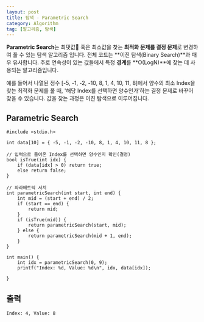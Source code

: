 ```yaml
---
layout: post
title: 탐색 - Parametric Search
category: Algorithm
tag: [알고리즘, 탐색]
---
```


**Parametric Search**는 최댓값 혹은 최소값을 찾는 **최적화 문제를 결정 문제**로 변경하여 풀 수 있는 탐색 알고리즘 입니다. 전체 코드는 **이진 탐색(Binary Search)**과 매우 유사합니다. 주로 연속성이 있는 값들에서 특정 **경계**를 **O(LogN)**에 찾는 데 사용되는 알고리즘입니다.

<div class="message">
예를 들어서 나열된 정수 [-5, -1, -2, -10, 8, 1, 4, 10, 11, 8]에서 양수의 최소 Index을 찾는 최적화 문제를 풀 때, '해당 Index를 선택하면 양수인가'하는 결정 문제로 바꾸어 찾을 수 있습니다. 값을 찾는 과정은 이진 탐색으로 이루어집니다. 
</div>

## Parametric Search
```
#include <stdio.h>

int data[10] = { -5, -1, -2, -10, 8, 1, 4, 10, 11, 8 };

// 입력으로 들어온 Index를 선택하면 양수인지 확인(결정)
bool isTrue(int idx) {
	if (data[idx] > 0) return true;
	else return false;
}

// 파라메트릭 서치
int parametricSearch(int start, int end) {
	int mid = (start + end) / 2;
	if (start == end) {
		return mid;
	}
	if (isTrue(mid)) {
		return parametricSearch(start, mid);
	} else {
		return parametricSearch(mid + 1, end);
	}
}

int main() {
	int idx = parametricSearch(0, 9);
	printf("Index: %d, Value: %d\n", idx, data[idx]);

}
```

## 출력
```
Index: 4, Value: 8
```